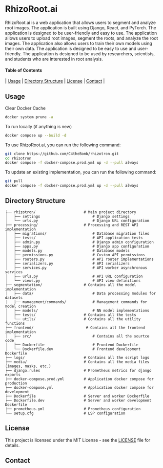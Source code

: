 # RhizoRoot.ai

RhizoRoot.ai is a web application that allows users to segment and analyze root images. The application is built using Django, React, and PyTorch. The application is designed to be user-friendly and easy to use. The application allows users to upload root images, segment the roots, and analyze the root images. The application also allows users to train their own models using their own data. The application is designed to be easy to use and user-friendly. The application is designed to be used by researchers, scientists, and students who are interested in root analysis.

#### Table of Contents

| [Usage](#usage) | [Directory Structure](#Directory-Structure) | [License](#license) | [Contact](#contact) |

## Usage

Clear Docker Cache
```sh
docker system prune -a
```

To run locally (if anything is new)
```sh
docker compose up --build -d
```

To use RhizoRoot.ai, you can run the following command:

```sh
git clone https://github.com/C4theBomb/rhizotron.git
cd rhizotron
docker compose -f docker-compose.prod.yml up -d --pull always
```

To update an existing implementation, you can run the following command:

```sh
git pull
docker compose -f docker-compose.prod.yml up -d --pull always
```

## Directory Structure

```
├── rhizotron/                      # Main project directory
│   ├── settings                        # Django settings
│   └── urls.py                         # Django URL configuration
├── processing/                     # Processing and REST API implementation
│   ├── migrations/                     # Database migration files
│   ├── tests/                          # API application tests
│   ├── admin.py                        # Django admin configuration
│   ├── apps.py                         # Django app configuration
│   ├── models.py                       # Database models
│   ├── permissions.py                  # Custom API permissions
│   ├── routers.py                      # API router implementations
│   ├── serializers.py                  # API serializers
│   ├── services.py                     # API worker asynchronous services
│   ├── urls.py                         # API URL configuration
│   └── views.py                        # API view definitions
├── segmentation/                   # Contains all the model implementation
│   ├── data/                           # Data processing modules for datasets
│   ├── management/commands/            # Management commands for model creation
│   ├── models/                         # NN model implementations
│   ├── tests/                      # Contains all the tests
│   └── utils/                      # Contains all the utility functions
├── frontend/                        # Contains all the frontend implementation
│   ├── src/                            # Contains all the sourtce code
│   ├── Dockerfile                      # Frontend Dockerfile
│   └── Dockerfile.dev                  # Frontend development Dockerfile
├── logs/                           # Contains all the script logs
├── media/                          # Contains all the media files  (images, masks, etc.)
├── django.rules                    # Prometheus metrics for django exports
├── docker-compose.prod.yml         # Application docker compose for production
├── docker-compose.yml              # Application docker compose for development
├── Dockerfile                      # Server and worker Dockerfile
├── Dockerfile.dev                  # Server and worker development Dockerfile
├── prometheus.yml                  # Prometheus configuration
└── setup.cfg                       # LSP configuration
```

## License

This project is licensed under the MIT License - see the [LICENSE](LICENSE) file for details.

## Contact

